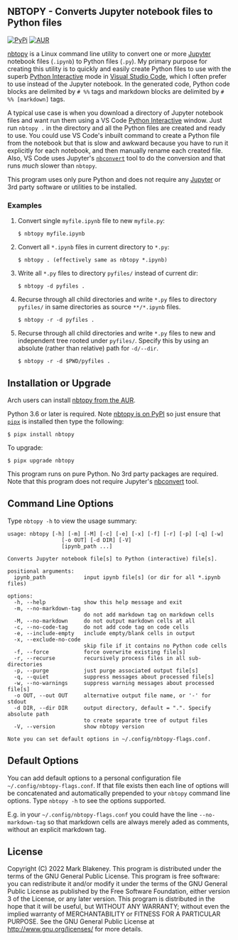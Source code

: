 ## NBTOPY - Converts Jupyter notebook files to Python files
[![PyPi](https://img.shields.io/pypi/v/nbtopy)](https://pypi.org/project/nbtopy/)
[![AUR](https://img.shields.io/aur/version/nbtopy)](https://aur.archlinux.org/packages/nbtopy/)

[nbtopy](http://github.com/bulletmark/nbtopy) is a Linux command line
utility to convert one or more [Jupyter](https://jupyter.org/) notebook
files (`.ipynb`) to Python files (`.py`). My primary purpose for
creating this utility is to quickly and easily create Python files to
use with the superb [Python
Interactive](https://code.visualstudio.com/docs/python/jupyter-support-py)
mode in [Visual Studio Code](https://code.visualstudio.com/), which I
often prefer to use instead of the Jupyter notebook. In the generated
code, Python code blocks are delimited by `# %%` tags and markdown
blocks are delimited by `# %% [markdown]` tags.

A typical use case is when you download a directory of Jupyter notebook
files and want run them using a VS Code [Python
Interactive](https://code.visualstudio.com/docs/python/jupyter-support-py)
window. Just run `nbtopy .` in the directory and all the Python files
are created and ready to use. You could use VS Code's inbuilt command to
create a Python file from the notebook but that is slow and awkward
because you have to run it explicitly for each notebook, and then
manually rename each created file. Also, VS Code uses Jupyter's
[`nbconvert`](https://nbconvert.readthedocs.io/) tool to do the
conversion and that runs *much* slower than `nbtopy`.

This program uses only pure Python and does not require any
[Jupyter](https://jupyter.org/) or 3rd party software or utilities to be
installed.

### Examples

1. Convert single `myfile.ipynb` file to new `myfile.py`:

    ```
    $ nbtopy myfile.ipynb
    ```

2. Convert all `*.ipynb` files in current directory to `*.py`:

    ```
    $ nbtopy . (effectively same as nbtopy *.ipynb)
    ```

3. Write all `*.py` files to directory `pyfiles/` instead of current dir:

    ```
    $ nbtopy -d pyfiles .
    ```

4. Recurse through all child directories and write `*.py` files to
   directory `pyfiles/` in same directories as source `**/*.ipynb`
   files.

    ```
    $ nbtopy -r -d pyfiles .
    ```

5. Recurse through all child directories and write `*.py` files to new
   and independent tree rooted under `pyfiles/`. Specify this by using
   an absolute (rather than relative) path for `-d/--dir`.

    ```
    $ nbtopy -r -d $PWD/pyfiles .
    ```

## Installation or Upgrade

Arch users can install [nbtopy from the
AUR](https://aur.archlinux.org/packages/nbtopy/).

Python 3.6 or later is required. Note [nbtopy is on
PyPI](https://pypi.org/project/nbtopy/) so just ensure that
[`pipx`](https://pipx.pypa.io/stable/) is installed then type the
following:

```
$ pipx install nbtopy
```

To upgrade:

```
$ pipx upgrade nbtopy
```

This program runs on pure Python. No 3rd party packages are required.
Note that this program does not require Jupyter's
[nbconvert](https://nbconvert.readthedocs.io/) tool.

## Command Line Options

Type `nbtopy -h` to view the usage summary:

```
usage: nbtopy [-h] [-m] [-M] [-c] [-e] [-x] [-f] [-r] [-p] [-q] [-w]
                 [-o OUT] [-d DIR] [-V]
                 [ipynb_path ...]

Converts Jupyter notebook file[s] to Python (interactive) file[s].

positional arguments:
  ipynb_path            input ipynb file[s] (or dir for all *.ipynb files)

options:
  -h, --help            show this help message and exit
  -m, --no-markdown-tag
                        do not add markdown tag on markdown cells
  -M, --no-markdown     do not output markdown cells at all
  -c, --no-code-tag     do not add code tag on code cells
  -e, --include-empty   include empty/blank cells in output
  -x, --exclude-no-code
                        skip file if it contains no Python code cells
  -f, --force           force overwrite existing file[s]
  -r, --recurse         recursively process files in all sub-directories
  -p, --purge           just purge associated output file[s]
  -q, --quiet           suppress messages about processed file[s]
  -w, --no-warnings     suppress warning messages about processed file[s]
  -o OUT, --out OUT     alternative output file name, or '-' for stdout
  -d DIR, --dir DIR     output directory, default = ".". Specify absolute path
                        to create separate tree of output files
  -V, --version         show nbtopy version

Note you can set default options in ~/.config/nbtopy-flags.conf.
```

## Default Options

You can add default options to a personal configuration file
`~/.config/nbtopy-flags.conf`. If that file exists then each line of
options will be concatenated and automatically prepended to your
`nbtopy` command line options. Type `nbtopy -h` to see the options
supported.

E.g. in your `~/.config/nbtopy-flags.conf` you could have the line
`--no-markdown-tag` so that markdown cells are always merely aded as
comments, without an explicit markdown tag.

## License

Copyright (C) 2022 Mark Blakeney. This program is distributed under the
terms of the GNU General Public License. This program is free software:
you can redistribute it and/or modify it under the terms of the GNU
General Public License as published by the Free Software Foundation,
either version 3 of the License, or any later version. This program is
distributed in the hope that it will be useful, but WITHOUT ANY
WARRANTY; without even the implied warranty of MERCHANTABILITY or
FITNESS FOR A PARTICULAR PURPOSE. See the GNU General Public License at
<http://www.gnu.org/licenses/> for more details.

<!-- vim: se ai syn=markdown: -->

